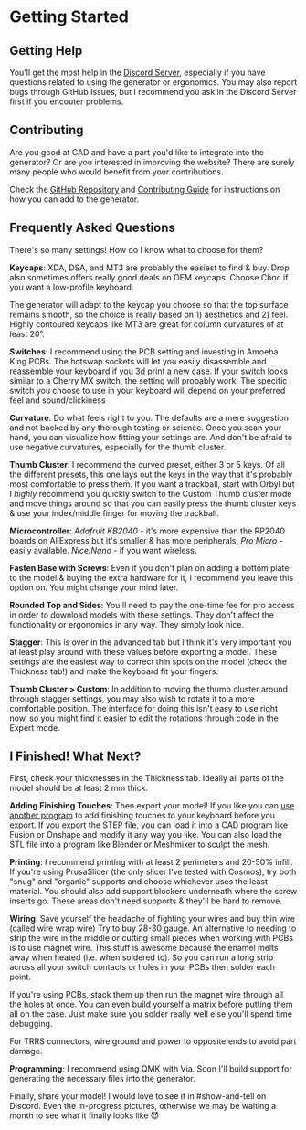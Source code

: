 # Getting Started

## Getting Help

You'll get the most help in the [Discord Server](https://discord.gg/nXjqkfgtGy), especially if you have questions related to using the generator or ergonomics. You may also report bugs through GitHub Issues, but I recommend you ask in the Discord Server first if you encouter problems.

## Contributing

Are you good at CAD and have a part you'd like to integrate into the generator? Or are you interested in improving the website? There are surely many people who would benefit from your contributions.

Check the [GitHub Repository](https://github.com/rianadon/Cosmos-Keyboards) and [Contributing Guide](./contributing.md) for instructions on how you can add to the generator.

## Frequently Asked Questions

There's so many settings! How do I know what to choose for them?

**Keycaps**: XDA, DSA, and MT3 are probably the easiest to find & buy. Drop also sometimes offers really good deals on OEM keycaps. Choose Choc if you want a low-profile keyboard.

The generator will adapt to the keycap you choose so that the top surface remains smooth, so the choice is really based on 1) aesthetics and 2) feel. Highly contoured keycaps like MT3 are great for column curvatures of at least 20°.

**Switches**: I recommend using the PCB setting and investing in Amoeba King PCBs. The hotswap sockets will let you easily disassemble and reassemble your keyboard if you 3d print a new case. If your switch looks similar to a Cherry MX switch, the setting will probably work. The specific switch you choose to use in your keyboard will depend on your preferred feel and sound/clickiness

**Curvature**: Do what feels right to you. The defaults are a mere suggestion and not backed by any thorough testing or science. Once you scan your hand, you can visualize how fitting your settings are. And don't be afraid to use negative curvatures, especially for the thumb cluster.

**Thumb Cluster**: I recommend the curved preset, either 3 or 5 keys. Of all the different presets, this one lays out the keys in the way that it's probably most comfortable to press them. If you want a trackball, start with Orbyl but I _highly_ recommend you quickly switch to the Custom Thumb cluster mode and move things around so that you can easily press the thumb cluster keys & use your index/middle finger for moving the trackball.

**Microcontroller**: _Adafruit KB2040_ - it's more expensive than the RP2040 boards on AliExpress but it's smaller & has more peripherals. _Pro Micro_ - easily available. _Nice!Nano_ - if you want wireless.

**Fasten Base with Screws**: Even if you don't plan on adding a bottom plate to the model & buying the extra hardware for it, I recommend you leave this option on. You might change your mind later.

**Rounded Top and Sides**: You'll need to pay the one-time fee for pro access in order to download models with these settings. They don't affect the functionality or ergonomics in any way. They simply look nice.

**Stagger**: This is over in the advanced tab but I think it's very important you at least play around with these values before exporting a model. These settings are the easiest way to correct thin spots on the model (check the Thickness tab!) and make the keyboard fit your fingers.

**Thumb Cluster > Custom**: In addition to moving the thumb cluster around through stagger settings, you may also wish to rotate it to a more comfortable position. The interface for doing this isn't easy to use right now, so you might find it easier to edit the rotations through code in the Expert mode.

## I Finished! What Next?

First, check your thicknesses in the Thickness tab. Ideally all parts of the model should be at least 2 mm thick.

**Adding Finishing Touches**: Then export your model! If you like you can [use another program](./cad.md) to add finishing touches to your keyboard before you export. If you export the STEP file, you can load it into a CAD program like Fusion or Onshape and modify it any way you like. You can also load the STL file into a program like Blender or Meshmixer to sculpt the mesh.

**Printing**: I recommend printing with at least 2 perimeters and 20-50% infill. If you're using PrusaSlicer (the only slicer I've tested with Cosmos), try both "snug" and "organic" supports and choose whichever uses the least material. You should also add support blockers underneath where the screw inserts go. These areas don't need supports & they'll be hard to remove.

**Wiring**: Save yourself the headache of fighting your wires and buy thin wire (called wire wrap wire) Try to buy 28-30 gauge. An alternative to needing to strip the wire in the middle or cutting small pieces when working with PCBs is to use magnet wire. This stuff is awesome because the enamel melts away when heated (i.e. when soldered to). So you can run a long strip across all your switch contacts or holes in your PCBs then solder each point.

If you're using PCBs, stack them up then run the magnet wire through all the holes at once. You can even build yourself a matrix before putting them all on the case. Just make sure you solder really well else you'll spend time debugging.

For TRRS connectors, wire ground and power to opposite ends to avoid part damage.

**Programming**: I recommend using QMK with Via. Soon I'll build support for generating the necessary files into the generator.

Finally, share your model! I would love to see it in #show-and-tell on Discord. Even the in-progress pictures, otherwise we may be waiting a month to see what it finally looks like 😈
